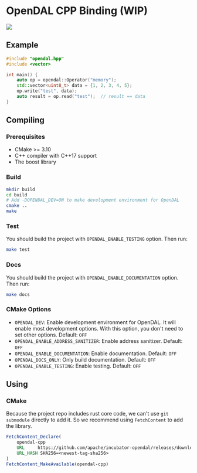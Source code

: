 # OpenDAL CPP Binding (WIP)

![](https://github.com/apache/incubator-opendal/assets/5351546/87bbf6e5-f19e-449a-b368-3e283016c887)

## Example

```cpp
#include "opendal.hpp"
#include <vector>

int main() {
    auto op = opendal::Operator("memory");
    std::vector<uint8_t> data = {1, 2, 3, 4, 5};
    op.write("test", data);
    auto result = op.read("test");  // result == data
}
```

## Compiling

### Prerequisites

- CMake >= 3.10
- C++ compiler with C++17 support
- The boost library

### Build

```bash
mkdir build
cd build
# Add -DOPENDAL_DEV=ON to make development environment for OpenDAL
cmake ..
make
```

### Test

You should build the project with `OPENDAL_ENABLE_TESTING` option. Then run:

```bash
make test
```

### Docs

You should build the project with `OPENDAL_ENABLE_DOCUMENTATION` option. Then run:

```bash
make docs
```

### CMake Options

- `OPENDAL_DEV`: Enable development environment for OpenDAL. It will enable most development options. With this option, you don't need to set other options. Default: `OFF`
- `OPENDAL_ENABLE_ADDRESS_SANITIZER`: Enable address sanitizer. Default: `OFF`
- `OPENDAL_ENABLE_DOCUMENTATION`: Enable documentation. Default: `OFF`
- `OPENDAL_DOCS_ONLY`: Only build documentation. Default: `OFF`
- `OPENDAL_ENABLE_TESTING`: Enable testing. Default: `OFF`

## Using

### CMake

Because the project repo includes rust core code, we can't use `git submodule` directly to add it. So we recommend using `FetchContent` to add the library.

```cmake
FetchContent_Declare(
    opendal-cpp
    URL     https://github.com/apache/incubator-opendal/releases/download/<newest-tag>/opendal-cpp-<newest-tag>.tar.gz
    URL_HASH SHA256=<newest-tag-sha256>
)
FetchContent_MakeAvailable(opendal-cpp)
```